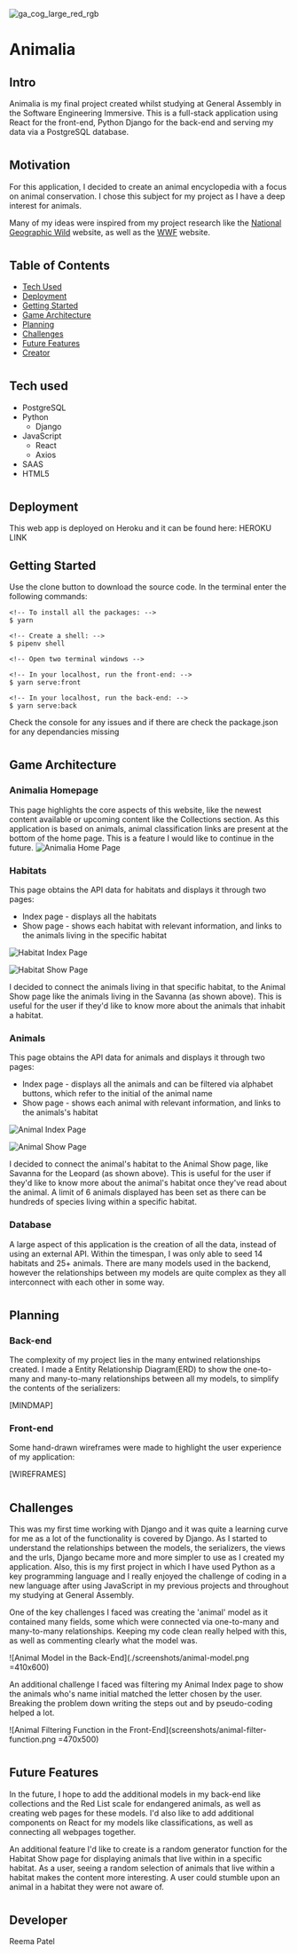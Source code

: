 ![ga_cog_large_red_rgb](https://cloud.githubusercontent.com/assets/40461/8183776/469f976e-1432-11e5-8199-6ac91363302b.png)

# Animalia


## Intro
Animalia is my final project created whilst studying at General Assembly in the Software Engineering Immersive. This is a full-stack application using React for the front-end, Python Django for the back-end and serving my data via a PostgreSQL database.

#
## Motivation
For this application, I decided to create an animal encyclopedia with a focus on animal conservation. I chose this subject for my project as I have a deep interest for animals.

Many of my ideas were inspired from my project research like the [National Geographic Wild](https://www.nationalgeographic.com/animals/facts-pictures/) website, as well as the [WWF](https://www.worldwildlife.org/species) website.

#
## Table of Contents
- [Tech Used](##tech-used)
- [Deployment](##deployment)
- [Getting Started](##getting-started)
- [Game Architecture](##game-architecture)
- [Planning](##planning)
- [Challenges](##challenges)
- [Future Features](##future-features)
- [Creator](##creator)


#
## Tech used
* PostgreSQL
* Python
    * Django
* JavaScript
    * React
    * Axios
* SAAS
* HTML5


#
## Deployment
This web app is deployed on Heroku and it can be found here: HEROKU LINK


## Getting Started
Use the clone button to download the source code. In the terminal enter the following commands:

```
<!-- To install all the packages: -->
$ yarn

<!-- Create a shell: -->
$ pipenv shell

<!-- Open two terminal windows -->

<!-- In your localhost, run the front-end: -->
$ yarn serve:front

<!-- In your localhost, run the back-end: -->
$ yarn serve:back
```
Check the console for any issues and if there are check the package.json for any dependancies missing

#
## Game Architecture

### Animalia Homepage
This page highlights the core aspects of this website, like the newest content available or upcoming content like the Collections section. As this application is based on animals, animal classification links are present at the bottom of the home page. This is a feature I would like to continue in the future.
![Animalia Home Page](screenshots/home.png)

### Habitats
This page obtains the API data for habitats and displays it through two pages:
* Index page - displays all the habitats
* Show page - shows each habitat with relevant information, and links to the animals living in the specific habitat

![Habitat Index Page](screenshots/habitat-index.png)

![Habitat Show Page](screenshots/habitat-show.png)

I decided to connect the animals living in that specific habitat, to the Animal Show page like the animals living in the Savanna (as shown above). This is useful for the user if they'd like to know more about the animals that inhabit a habitat.


### Animals
This page obtains the API data for animals and displays it through two pages:
* Index page - displays all the animals and can be filtered via alphabet buttons, which refer to the initial of the animal name
* Show page - shows each animal with relevant information, and links to the animals's habitat

![Animal Index Page](screenshots/animal-index.png)

![Animal Show Page](screenshots/animal-show.png)

I decided to connect the animal's habitat to the Animal Show page, like Savanna for the Leopard (as shown above). This is useful for the user if they'd like to know more about the animal's habitat once they've read about the animal. A limit of 6 animals displayed has been set as there can be hundreds of species living within a specific habitat.

### Database
A large aspect of this application is the creation of all the data, instead of using an external API. Within the timespan, I was only able to seed 14 habitats and 25+ animals. There are many models used in the backend, however the relationships between my models are quite complex as they all interconnect with each other in some way.

#
## Planning
### Back-end
The complexity of my project lies in the many entwined relationships created. I made a Entity Relationship Diagram(ERD) to show the one-to-many and many-to-many relationships between all my models, to simplify the contents of the serializers:

[MINDMAP]

### Front-end
Some hand-drawn wireframes were made to highlight the user experience of my application:

[WIREFRAMES]

#
## Challenges
This was my first time working with Django and it was quite a learning curve for me as a lot of the functionality is covered by Django. As I started to understand the relationships between the models, the serializers, the views and the urls, Django became more and more simpler to use as I created my application. Also, this is my first project in which I have used Python as a key programming language and I really enjoyed the challenge of coding in a new language after using JavaScript in my previous projects and throughout my studying at General Assembly.

One of the key challenges I faced was creating the 'animal' model as it contained many fields, some which were connected via one-to-many and many-to-many relationships. Keeping my code clean really helped with this, as well as commenting clearly what the model was.

![Animal Model in the Back-End](./screenshots/animal-model.png =410x600)

An additional challenge I faced was filtering my Animal Index page to show the animals who's name initial matched the letter chosen by the user. Breaking the problem down writing the steps out and by pseudo-coding helped a lot.

![Animal Filtering Function in the Front-End](screenshots/animal-filter-function.png =470x500)

#
## Future Features
In the future, I hope to add the additional models in my back-end like collections and the Red List scale for endangered animals, as well as creating web pages for these models. I'd also like to add additional components on React for my models like classifications, as well as connecting all webpages together.

An additional feature I'd like to create is a random generator function for the Habitat Show page for displaying animals that live within in a specific habitat. As a user, seeing a random selection of animals that live within a habitat makes the content more interesting. A user could stumble upon an animal in a habitat they were not aware of.


#
## Developer
Reema Patel